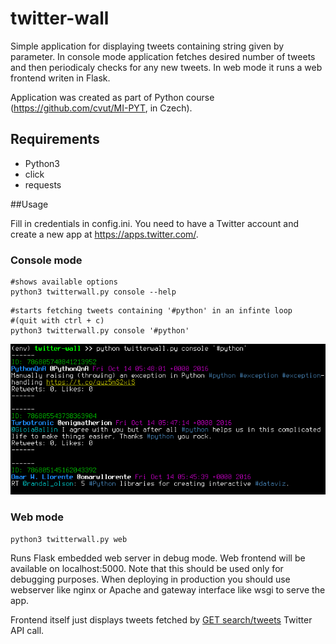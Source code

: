 # twitter-wall
Simple application for displaying tweets containing string given by parameter. In console mode application fetches desired number of tweets and then periodicaly checks for any new tweets. In web mode it runs a web frontend writen in Flask. 

Application was created as part of Python course (https://github.com/cvut/MI-PYT, in Czech).

## Requirements
* Python3
* click
* requests

##Usage

Fill in credentials in config.ini. You need to have a Twitter account and create a new app at https://apps.twitter.com/.

### Console mode

```
#shows available options
python3 twitterwall.py console --help
```

```
#starts fetching tweets containing '#python' in an infinte loop
#(quit with ctrl + c)
python3 twitterwall.py console '#python'
```

![Screen](screen.png)


### Web mode

```
python3 twitterwall.py web
```

Runs Flask embedded web server in debug mode. Web frontend will be available on localhost:5000. Note that this should be used only for debugging purposes. When deploying in production you should use webserver like nginx or Apache and gateway interface like wsgi to serve the app.

Frontend itself just displays tweets fetched by [GET search/tweets](https://dev.twitter.com/rest/reference/get/search/tweets) Twitter API call.
